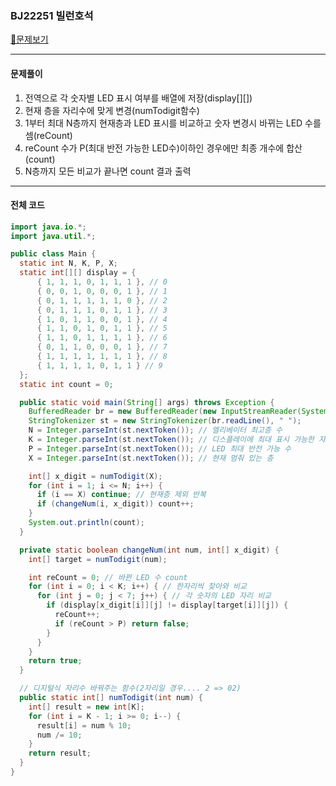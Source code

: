 ### BJ22251 빌런호석

[📁문제보기](https://www.acmicpc.net/problem/22251)

---

#### 문제풀이

1. 전역으로 각 숫자별 LED 표시 여부를 배열에 저장(display[][])
2. 현재 층을 자리수에 맞게 변경(numTodigit함수)
3. 1부터 최대 N층까지 현재층과 LED 표시를 비교하고 숫자 변경시 바뀌는 LED 수를 셈(reCount)
4. reCount 수가 P(최대 반전 가능한 LED수)이하인 경우에만 최종 개수에 합산(count)
5. N층까지 모든 비교가 끝나면 count 결과 출력

---

#### 전체 코드

```java
import java.io.*;
import java.util.*;

public class Main {
  static int N, K, P, X;
  static int[][] display = {
      { 1, 1, 1, 0, 1, 1, 1 }, // 0
      { 0, 0, 1, 0, 0, 0, 1 }, // 1
      { 0, 1, 1, 1, 1, 1, 0 }, // 2
      { 0, 1, 1, 1, 0, 1, 1 }, // 3
      { 1, 0, 1, 1, 0, 0, 1 }, // 4
      { 1, 1, 0, 1, 0, 1, 1 }, // 5
      { 1, 1, 0, 1, 1, 1, 1 }, // 6
      { 0, 1, 1, 0, 0, 0, 1 }, // 7
      { 1, 1, 1, 1, 1, 1, 1 }, // 8
      { 1, 1, 1, 1, 0, 1, 1 } // 9
  };
  static int count = 0;

  public static void main(String[] args) throws Exception {
    BufferedReader br = new BufferedReader(new InputStreamReader(System.in));
    StringTokenizer st = new StringTokenizer(br.readLine(), " ");
    N = Integer.parseInt(st.nextToken()); // 엘리베이터 최고층 수
    K = Integer.parseInt(st.nextToken()); // 디스플레이에 최대 표시 가능한 자리수
    P = Integer.parseInt(st.nextToken()); // LED 최대 반전 가능 수
    X = Integer.parseInt(st.nextToken()); // 현재 멈춰 있는 층

    int[] x_digit = numTodigit(X);
    for (int i = 1; i <= N; i++) {
      if (i == X) continue; // 현재층 제외 반복
      if (changeNum(i, x_digit)) count++;
    }
    System.out.println(count);
  }

  private static boolean changeNum(int num, int[] x_digit) {
    int[] target = numTodigit(num);

    int reCount = 0; // 바뀐 LED 수 count
    for (int i = 0; i < K; i++) { // 한자리씩 찾아와 비교
      for (int j = 0; j < 7; j++) { // 각 숫자의 LED 자리 비교
        if (display[x_digit[i]][j] != display[target[i]][j]) {
          reCount++;
          if (reCount > P) return false;
        }
      }
    }
    return true;
  }

  // 디지털식 자리수 바꿔주는 함수(2자리일 경우.... 2 => 02)
  public static int[] numTodigit(int num) {
    int[] result = new int[K];
    for (int i = K - 1; i >= 0; i--) {
      result[i] = num % 10;
      num /= 10;
    }
    return result;
  }
}
```

